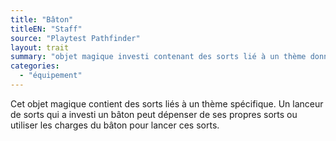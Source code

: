 ```yaml
---
title: "Bâton"
titleEN: "Staff"
source: "Playtest Pathfinder"
layout: trait
summary: "objet magique investi contenant des sorts lié à un thème donné"
categories:
  - "équipement"
---
```

Cet objet magique contient des sorts liés à un thème spécifique. Un lanceur de sorts qui a investi un bâton peut dépenser de ses propres sorts ou utiliser les charges du bâton pour lancer ces sorts.
